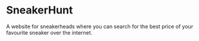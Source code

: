# SneakerHunt
A website for sneakerheads where you can search for the best price of your favourite sneaker over the internet.
